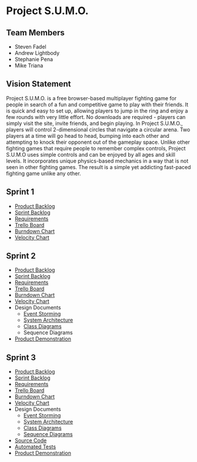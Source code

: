 # Project S.U.M.O.

## Team Members 

- Steven Fadel 
- Andrew Lightbody
- Stephanie Pena
- Mike Triana 

## Vision Statement 

Project S.U.M.O. is a free browser-based multiplayer fighting game for people in search of a fun and competitive game to play with their friends. It is quick and easy to set up, allowing players to jump in the ring and enjoy a few rounds with very little effort. No downloads are required - players can simply visit the site, invite friends, and begin playing. In Project S.U.M.O., players will control 2-dimensional circles that navigate a circular arena. Two players at a time will go head to head, bumping into each other and attempting to knock their opponent out of the gameplay space. Unlike other fighting games that require people to remember complex controls, Project S.U.M.O uses simple controls and can be enjoyed by all ages and skill levels. It incorporates unique physics-based mechanics in a way that is not seen in other fighting games. The result is a simple yet addicting fast-paced fighting game unlike any other.

## Sprint 1 

- [Product Backlog](https://docs.google.com/spreadsheets/d/1go4YuBvXYnaxIQhTIqfnzwtipRL7TgXbCzjj1Ci2vPs/edit#gid=0)
- [Sprint Backlog](https://docs.google.com/spreadsheets/d/1go4YuBvXYnaxIQhTIqfnzwtipRL7TgXbCzjj1Ci2vPs/edit#gid=2086180378)
- [Requirements](https://docs.google.com/spreadsheets/d/1WuFJWFG5-tbD2Lp7FUpZnQYlBwd6Ueg46QxHD1kXd7w/edit?usp=sharing)
- [Trello Board](https://trello.com/b/imslrVps/project-sumo)
- [Burndown Chart](https://docs.google.com/spreadsheets/d/1cNI8jGBtCwpaofE31zb6-Dixqli5mqBZkOkvYUJKvKw/edit?usp=sharing)
- [Velocity Chart](https://docs.google.com/spreadsheets/d/1Y7rINpsBkk2LOWqcGsCNgsmPfx8dYFJeEIbdmDUdqv8/edit?usp=sharing)

## Sprint 2

- [Product Backlog](https://docs.google.com/spreadsheets/d/1go4YuBvXYnaxIQhTIqfnzwtipRL7TgXbCzjj1Ci2vPs/edit#gid=0)
- [Sprint Backlog](https://docs.google.com/spreadsheets/d/1go4YuBvXYnaxIQhTIqfnzwtipRL7TgXbCzjj1Ci2vPs/edit#gid=534277414)
- [Requirements](https://docs.google.com/spreadsheets/d/1WuFJWFG5-tbD2Lp7FUpZnQYlBwd6Ueg46QxHD1kXd7w/edit?usp=sharing)
- [Trello Board](https://trello.com/b/imslrVps/project-sumo)
- [Burndown Chart](https://docs.google.com/spreadsheets/d/1cNI8jGBtCwpaofE31zb6-Dixqli5mqBZkOkvYUJKvKw/edit#gid=1857664409)
- [Velocity Chart](https://docs.google.com/spreadsheets/d/1Y7rINpsBkk2LOWqcGsCNgsmPfx8dYFJeEIbdmDUdqv8/edit?usp=sharing)
- Design Documents
  - [Event Storming](https://miro.com/app/board/o9J_kvGTt2E=/)
  - [System Architecture](https://github.com/spena64/Project-S.U.M.O/blob/master/artifacts/architecture.md)
  - [Class Diagrams](https://github.com/spena64/Project-S.U.M.O/blob/master/artifacts/architecture.md)
  - Sequence Diagrams
- [Product Demonstration](https://youtu.be/CkVYZZV8Xr0)

## Sprint 3

- [Product Backlog](https://docs.google.com/spreadsheets/d/1go4YuBvXYnaxIQhTIqfnzwtipRL7TgXbCzjj1Ci2vPs/edit#gid=0)
- [Sprint Backlog](https://docs.google.com/spreadsheets/d/1go4YuBvXYnaxIQhTIqfnzwtipRL7TgXbCzjj1Ci2vPs/edit#gid=534277414)
- [Requirements](https://docs.google.com/spreadsheets/d/1WuFJWFG5-tbD2Lp7FUpZnQYlBwd6Ueg46QxHD1kXd7w/edit?usp=sharing)
- [Trello Board](https://trello.com/b/imslrVps/project-sumo)
- [Burndown Chart](https://docs.google.com/spreadsheets/d/1cNI8jGBtCwpaofE31zb6-Dixqli5mqBZkOkvYUJKvKw/edit#gid=1857664409)
- [Velocity Chart](https://docs.google.com/spreadsheets/d/1Y7rINpsBkk2LOWqcGsCNgsmPfx8dYFJeEIbdmDUdqv8/edit?usp=sharing)
- Design Documents
  - [Event Storming](https://miro.com/app/board/o9J_kvGTt2E=/)
  - [System Architecture](https://github.com/spena64/Project-S.U.M.O/blob/master/artifacts/architecture.md)
  - [Class Diagrams](https://github.com/spena64/Project-S.U.M.O/blob/master/artifacts/architecture.md#major-classes)
  - [Sequence Diagrams](https://github.com/spena64/Project-S.U.M.O/blob/master/artifacts/architecture.md#major-classes)
- [Source Code](https://github.com/spena64/Project-S.U.M.O/tree/master/project/src)
- [Automated Tests](https://github.com/spena64/Project-S.U.M.O/tree/master/project/test)
- [Product Demonstration](https://youtu.be/CkVYZZV8Xr0)
